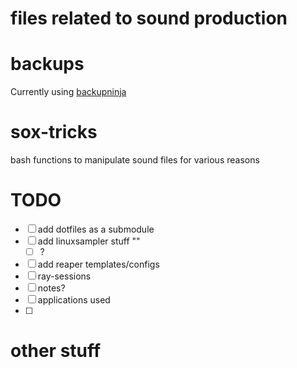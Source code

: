 # files related to sound production


# backups

Currently using [backupninja](https://wiki.herzbube.ch/index.php/Backupninja)


# sox-tricks

bash functions to manipulate sound files for various reasons

# TODO

- [ ] add dotfiles as a submodule
- [ ] add linuxsampler stuff ""
  - [ ] ?
- [ ] add reaper templates/configs
- [ ] ray-sessions
- [ ] notes?
- [ ] applications used
- [ ]

# other stuff
